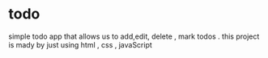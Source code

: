 # todo
simple todo app that allows us to add,edit, delete , mark todos . this project is mady by just using html , css , javaScript
